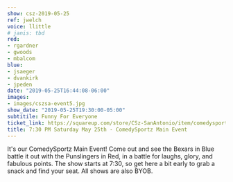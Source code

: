 ```yaml
---
show: csz-2019-05-25
ref: jwelch
voice: llittle
# janis: tbd
red:
- rgardner
- gwoods
- mbalcom
blue:
- jsaeger
- dvankirk
- jpeden
date: "2019-05-25T16:44:08-06:00"
images:
- images/cszsa-event5.jpg
show_date: "2019-05-25T19:30:00-05:00"
subtitile: Funny For Everyone
ticket_link: https://squareup.com/store/CSz-SanAntonio/item/comedysportz-saturday-may-2
title: 7:30 PM Saturday May 25th - ComedySportz Main Event
---
```


It's our ComedySportz Main Event! Come out and see the Bexars in Blue battle it out with the Punslingers in Red, in a battle for laughs, glory, and fabulous points. The show starts at 7:30, so get here a bit early to grab a snack and find your seat. All shows are also BYOB.
